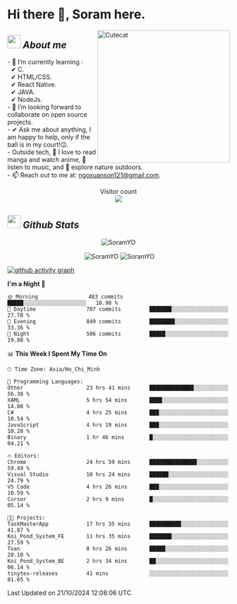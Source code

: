 # Hi there 👋, Soram here. 
 
<img align="right" width=300px alt="Cutecat" src="https://c.tenor.com/K33MDwMai28AAAAC/nyochio-d4dj.gif" />

## <img src="https://c.tenor.com/q8EQYnb8VLcAAAAi/re-zero.gif" width="30px">&nbsp;***About me***
 
\- 🌱 I’m currently learning :
  <br> &nbsp; ✔ C.
  <br> &nbsp; ✔ HTML/CSS.
  <br> &nbsp; ✔ React Native.
  <br> &nbsp; ✔ JAVA.
   <br> &nbsp; ✔ NodeJs.
<br> \- 👯 I’m looking forward to collaborate on open source projects.
<br> \- ✔ Ask me about anything, I am happy to help, only if the ball is in my court!😉.
<br> \- Outside tech,  📖 I love to read manga and watch anime, 🎵 listen to music, and 🌴 explore nature outdoors.
<br> \- 📫 Reach out to me at: ngoxuanson121@gmail.com.

<p align="center"> 
  Visitor count<br>
  <img src="https://profile-counter.glitch.me/SoramYO/count.svg" />
</p>

## <img src="https://c.tenor.com/moaQHad4VcMAAAAi/ram-dance.gif" width="30px">&nbsp;***Github Stats***
<p align="center"> <img src="https://komarev.com/ghpvc/?username=SoramYO" alt="SoramYO" /> </p>

<p align="center">&nbsp;<img align="center" src="https://github-readme-stats.vercel.app/api?username=SoramYO&theme=gotham&show_icons=true" alt="SoramYO" />

<img align="center" src="http://github-readme-streak-stats.herokuapp.com?user=SoramYO&theme=gotham&hide_border=true&date_format=M%20j%5B%2C%20Y%5D" alt="SoramYO" />


[![github activity graph](https://github-readme-activity-graph.vercel.app/graph?username=SoramYO&theme=tokyo-night)](https://github.com/SoramYO/github-readme-activity-graph)


<!--START_SECTION:waka-->
**I'm a Night 🦉** 

```text
🌞 Morning                483 commits         █████░░░░░░░░░░░░░░░░░░░░   18.98 % 
🌆 Daytime                707 commits         ███████░░░░░░░░░░░░░░░░░░   27.78 % 
🌃 Evening                849 commits         ████████░░░░░░░░░░░░░░░░░   33.36 % 
🌙 Night                  506 commits         █████░░░░░░░░░░░░░░░░░░░░   19.88 % 
```


📊 **This Week I Spent My Time On** 

```text
🕑︎ Time Zone: Asia/Ho_Chi_Minh

💬 Programming Languages: 
Other                    23 hrs 41 mins      ██████████████░░░░░░░░░░░   56.38 % 
XAML                     5 hrs 54 mins       ████░░░░░░░░░░░░░░░░░░░░░   14.08 % 
C#                       4 hrs 25 mins       ███░░░░░░░░░░░░░░░░░░░░░░   10.54 % 
JavaScript               4 hrs 19 mins       ███░░░░░░░░░░░░░░░░░░░░░░   10.28 % 
Binary                   1 hr 46 mins        █░░░░░░░░░░░░░░░░░░░░░░░░   04.21 % 

🔥 Editors: 
Chrome                   24 hrs 59 mins      ███████████████░░░░░░░░░░   59.49 % 
Visual Studio            10 hrs 24 mins      ██████░░░░░░░░░░░░░░░░░░░   24.79 % 
VS Code                  4 hrs 26 mins       ███░░░░░░░░░░░░░░░░░░░░░░   10.59 % 
Cursor                   2 hrs 9 mins        █░░░░░░░░░░░░░░░░░░░░░░░░   05.14 % 

🐱‍💻 Projects: 
TaskMasterApp            17 hrs 35 mins      ██████████░░░░░░░░░░░░░░░   41.87 % 
Koi_Pond_System_FE       11 hrs 35 mins      ███████░░░░░░░░░░░░░░░░░░   27.59 % 
Toan                     8 hrs 26 mins       █████░░░░░░░░░░░░░░░░░░░░   20.10 % 
Koi_Pond_System_BE       2 hrs 34 mins       ██░░░░░░░░░░░░░░░░░░░░░░░   06.14 % 
tinytex-releases         41 mins             ░░░░░░░░░░░░░░░░░░░░░░░░░   01.65 % 
```


 Last Updated on 21/10/2024 12:08:06 UTC
<!--END_SECTION:waka-->
